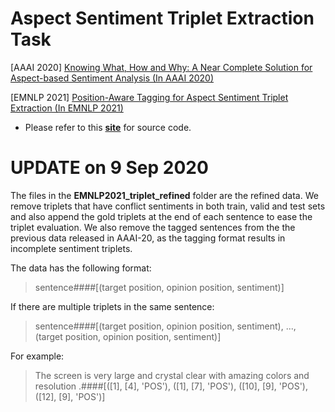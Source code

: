 
# Aspect Sentiment Triplet Extraction Task
[AAAI 2020] [Knowing What, How and Why: A Near Complete Solution for Aspect-based Sentiment Analysis (In AAAI 2020)](https://arxiv.org/pdf/1911.01616.pdf)


[EMNLP 2021] [Position-Aware Tagging for Aspect Sentiment Triplet Extraction (In EMNLP 2021)](https://github.com/xuuuluuu/Position-Aware-Tagging-for-ASTE)

- Please refer to this **[site](https://github.com/xuuuluuu/Position-Aware-Tagging-for-ASTE)** for source code.




# UPDATE on 9 Sep 2020
The files in the **EMNLP2021_triplet_refined** folder are the refined data. We remove triplets that have conflict sentiments in both train, valid and test sets and also append the gold triplets at the end of each sentence to ease the triplet evaluation. We also remove the tagged sentences from the the previous data released in AAAI-20, as the tagging format results in incomplete sentiment triplets. 

The data has the following format: 

> sentence####[(target position, opinion position, sentiment)]

If there are multiple triplets in the same sentence:

> sentence####[(target position, opinion position, sentiment), ..., (target position, opinion position, sentiment)]

For example:

> The screen is very large and crystal clear with amazing colors and resolution .####[([1], [4], 'POS'), ([1], [7], 'POS'), ([10], [9], 'POS'), ([12], [9], 'POS')]
